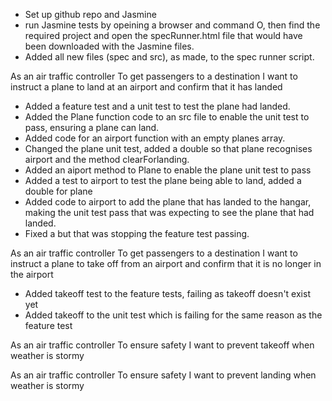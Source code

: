 - Set up github repo and Jasmine
- run Jasmine tests by opeining a browser and command O, 
    then find the required project and open the specRunner.html file that would have been downloaded with the Jasmine files.
- Added all new files (spec and src), as made, to the spec runner script.

As an air traffic controller
To get passengers to a destination
I want to instruct a plane to land at
an airport and confirm that it has landed

- Added a feature test and a unit test to test the plane had landed.
- Added the Plane function code to an src file to enable the unit test to pass, ensuring a      plane can land.
- Added code for an airport function with an empty planes array.
- Changed the plane unit test, added a double so that plane recognises airport and the          method clearForlanding.
- Added an aiport method to Plane to enable the plane unit test to pass
- Added a test to airport to test the plane being able to land, added a double for plane
- Added code to airport to add the plane that has landed to the hangar, making the unit         test pass that was expecting to see the plane that had landed.
- Fixed a but that was stopping the feature test passing.


As an air traffic controller
To get passengers to a destination
I want to instruct a plane to take off from
an airport and confirm that it is no longer in the airport

- Added takeoff test to the feature tests, failing as takeoff doesn't exist yet
- Added takeoff to the unit test which is failing for the same reason as the feature test

As an air traffic controller
To ensure safety
I want to prevent takeoff when weather is stormy

As an air traffic controller
To ensure safety
I want to prevent landing when weather is stormy
